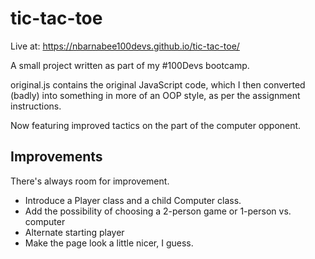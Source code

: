 # tic-tac-toe

Live at: https://nbarnabee100devs.github.io/tic-tac-toe/

A small project written as part of my #100Devs bootcamp.

original.js contains the original JavaScript code, which I then converted (badly) into something in more of an OOP style, as per the assignment instructions.

Now featuring improved tactics on the part of the computer opponent.

## Improvements

There's always room for improvement.

- Introduce a Player class and a child Computer class.
- Add the possibility of choosing a 2-person game or 1-person vs. computer
- Alternate starting player
- Make the page look a little nicer, I guess.
